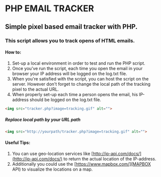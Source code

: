 # PHP EMAIL TRACKER

## Simple pixel based email tracker with PHP.

### This script allows you to track opens of HTML emails.

#### How to:
1. Set-up a local environment in order to test and run the PHP script.
2. Once you've run the script, each time you open the email in your browser your IP address will be logged on the log.txt file.
3. When you're satisfied with the script, you can host the script on the server. However don't forget to change the local path of the tracking pixel to the actual URL. 
4. When properly set-up each time a person opens the email, his IP-address should be logged on the log.txt file. 

```HTML
<img src="tracker.php?image=tracking.gif" alt="">
```

##### Replace local path by your URL path

```HTML
<img src="http://yourpath/tracker.php?image=tracking.gif" alt="">
```





#### Useful Tips:
1. You can use geo-location services like [http://ip-api.com/docs/](http://ip-api.com/docs/) to return the actual location of the IP-address.
2. Additionally you could use the [https://www.mapbox.com/](MAPBOX API) to visualize the locations on a map. 


